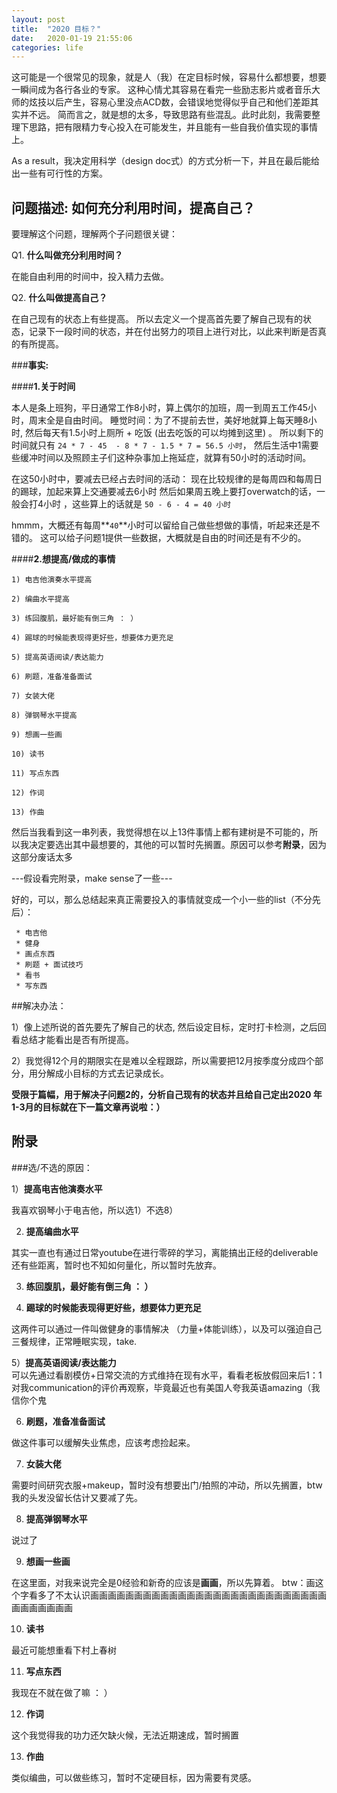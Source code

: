 ```yaml
---
layout: post
title:  "2020 目标？"
date:   2020-01-19 21:55:06
categories: life
---
```


这可能是一个很常见的现象，就是人（我）在定目标时候，容易什么都想要，想要一瞬间成为各行各业的专家。 这种心情尤其容易在看完一些励志影片或者音乐大师的炫技以后产生，容易心里没点ACD数，会错误地觉得似乎自己和他们差距其实并不远。 简而言之，就是想的太多，导致思路有些混乱。此时此刻，我需要整理下思路，把有限精力专心投入在可能发生，并且能有一些自我价值实现的事情上。

As a result，我决定用科学（design doc式）的方式分析一下，并且在最后能给出一些有可行性的方案。

## **问题描述: 如何充分利用时间，提高自己？**

要理解这个问题，理解两个子问题很关键：

Q1. **什么叫做充分利用时间？**

在能自由利用的时间中，投入精力去做。

Q2. **什么叫做提高自己？**

在自己现有的状态上有些提高。 所以去定义一个提高首先要了解自己现有的状态，记录下一段时间的状态，并在付出努力的项目上进行对比，以此来判断是否真的有所提高。


###**事实:**


####**1.关于时间**

本人是条上班狗，平日通常工作8小时，算上偶尔的加班，周一到周五工作45小时，周末全是自由时间。 睡觉时间：为了不提前去世，美好地就算上每天睡8小时, 然后每天有1.5小时上厕所 + 吃饭 (出去吃饭的可以均摊到这里) 。 所以剩下的时间就只有 `24 * 7 - 45  - 8 * 7 - 1.5 * 7 = 56.5 小时`， 然后生活中1需要些缓冲时间以及照顾主子们这种杂事加上拖延症，就算有50小时的活动时间。 

在这50小时中，要减去已经占去时间的活动： 
现在比较规律的是每周四和每周日的踢球，加起来算上交通要减去6小时
然后如果周五晚上要打overwatch的话，一般会打4小时
，这些算上的话就是 `50 - 6 - 4 = 40 小时`

hmmm，大概还有每周**`40`**小时可以留给自己做些想做的事情，听起来还是不错的。 这可以给子问题1提供一些数据，大概就是自由的时间还是有不少的。


####**2.想提高/做成的事情**

	1) 电吉他演奏水平提高
	
    2) 编曲水平提高
  
    3) 练回腹肌，最好能有倒三角 ： ）
   
    4) 踢球的时候能表现得更好些，想要体力更充足
   
    5) 提高英语阅读/表达能力  
   
    6) 刷题，准备准备面试
   
    7) 女装大佬
   
    8) 弹钢琴水平提高
   
    9) 想画一些画
   
    10) 读书
   
    11) 写点东西
   
    12) 作词
    
    13) 作曲

然后当我看到这一串列表，我觉得想在以上13件事情上都有建树是不可能的，所以我决定要选出其中最想要的，其他的可以暂时先搁置。原因可以参考**附录**，因为这部分废话太多

---假设看完附录，make sense了一些---

好的，可以，那么总结起来真正需要投入的事情就变成一个小一些的list（不分先后）：


     * 电吉他
     * 健身
     * 画点东西
     * 刷题 + 面试技巧
     * 看书
     * 写东西

##解决办法： 

1）像上述所说的首先要先了解自己的状态, 然后设定目标，定时打卡检测，之后回看总结才能看出是否有所提高。 

2）我觉得12个月的期限实在是难以全程跟踪，所以需要把12月按季度分成四个部分，用分解成小目标的方式去记录成长。

**受限于篇幅，用于解决子问题2的，分析自己现有的状态并且给自己定出2020 年 1-3月的目标就在下一篇文章再说啦：）**


## 附录
###选/不选的原因：

   1）**提高电吉他演奏水平**
 
   我喜欢钢琴小于电吉他，所以选1）不选8）

   2) **提高编曲水平** 
    
   其实一直也有通过日常youtube在进行零碎的学习，离能搞出正经的deliverable还有些距离，暂时也不知如何量化，所以暂时先放弃。
    
   3) **练回腹肌，最好能有倒三角 ： ）**

   4) **踢球的时候能表现得更好些，想要体力更充足**

   这两件可以通过一件叫做健身的事情解决 （力量+体能训练），以及可以强迫自己三餐规律，正常睡眠实现，take.

   5）**提高英语阅读/表达能力**  
    可以先通过看剧模仿+日常交流的方式维持在现有水平，看看老板放假回来后1：1对我communication的评价再观察，毕竟最近也有美国人夸我英语amazing（我信你个鬼

   6) **刷题，准备准备面试**
    
   做这件事可以缓解失业焦虑，应该考虑捡起来。
    
   7) **女装大佬**
   
   需要时间研究衣服+makeup，暂时没有想要出门/拍照的冲动，所以先搁置，btw我的头发没留长估计又要减了先。

   8) **提高弹钢琴水平**
   
   说过了

   9) **想画一些画**
   
   在这里面，对我来说完全是0经验和新奇的应该是**画画**，所以先算着。 btw：画这个字看多了不太认识画画画画画画画画画画画画画画画画画画画画画画画画画画画画画画画画画画

   10) **读书**
   
   最近可能想重看下村上春树

   11) **写点东西**
   
   我现在不就在做了嘛 ： ）

   12) **作词**
   
   这个我觉得我的功力还欠缺火候，无法近期速成，暂时搁置

   13) **作曲**
   
   类似编曲，可以做些练习，暂时不定硬目标，因为需要有灵感。



